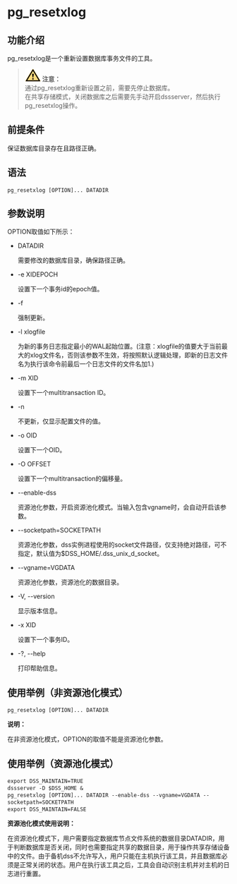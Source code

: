 # pg\_resetxlog

## 功能介绍<a name="zh-cn_topic_0237152442_section125419154813"></a>

pg\_resetxlog是一个重新设置数据库事务文件的工具。

>![](public_sys-resources/icon-caution.png) **注意：**<br/> 
>通过pg\_resetxlog重新设置之前，需要先停止数据库。<br/> 
>在共享存储模式，关闭数据库之后需要先手动开启dssserver，然后执行pg\_resetxlog操作。

## 前提条件<a name="zh-cn_topic_0237152442_section14602518109"></a>

保证数据库目录存在且路径正确。

## 语法<a name="zh-cn_topic_0237152442_section554725769"></a>

```
pg_resetxlog [OPTION]... DATADIR
```

## 参数说明<a name="zh-cn_topic_0237152442_section4751333172415"></a>

OPTION取值如下所示：

-   DATADIR

    需要修改的数据库目录，确保路径正确。

-   -e XIDEPOCH

    设置下一个事务id的epoch值。

-   -f

    强制更新。

-   -l xlogfile

    为新的事务日志指定最小的WAL起始位置。(注意：xlogfile的值要大于当前最大的xlog文件名，否则该参数不生效，将按照默认逻辑处理，即新的日志文件名为执行该命令前最后一个日志文件的文件名加1.)

-   -m XID

    设置下一个multitransaction ID。

-   -n

    不更新，仅显示配置文件的值。

-   -o OID

    设置下一个OID。

-   -O OFFSET

    设置下一个multitransaction的偏移量。

-   --enable-dss

    资源池化参数，开启资源池化模式。当输入包含vgname时，会自动开启该参数。

-   --socketpath=SOCKETPATH

    资源池化参数，dss实例进程使用的socket文件路径，仅支持绝对路径，可不指定，默认值为$DSS_HOME/.dss_unix_d_socket。

-   --vgname=VGDATA

    资源池化参数，资源池化的数据目录。

-   -V, --version

    显示版本信息。

-   -x XID

    设置下一个事务ID。

-   -?, --help

    打印帮助信息。

## 使用举例（非资源池化模式）<a name="zh-cn_topic_0237152442_section554725769"></a>

```
pg_resetxlog [OPTION]... DATADIR
```
**说明：**

在非资源池化模式，OPTION的取值不能是资源池化参数。

## 使用举例（资源池化模式）<a name="zh-cn_topic_0237152442_section554725769"></a>

```
export DSS_MAINTAIN=TRUE
dssserver -D $DSS_HOME &
pg_resetxlog [OPTION]... DATADIR --enable-dss --vgname=VGDATA --socketpath=SOCKETPATH
export DSS_MAINTAIN=FALSE
```

**资源池化模式使用说明：**

在资源池化模式下，用户需要指定数据库节点文件系统的数据目录DATADIR，用于判断数据库是否关闭，同时也需要指定共享的数据目录，用于操作共享存储设备中的文件。由于备机dss不允许写入，用户只能在主机执行该工具，并且数据库必须是正常关闭的状态。用户在执行该工具之后，工具会自动识别主机并对主机的日志进行重置。


